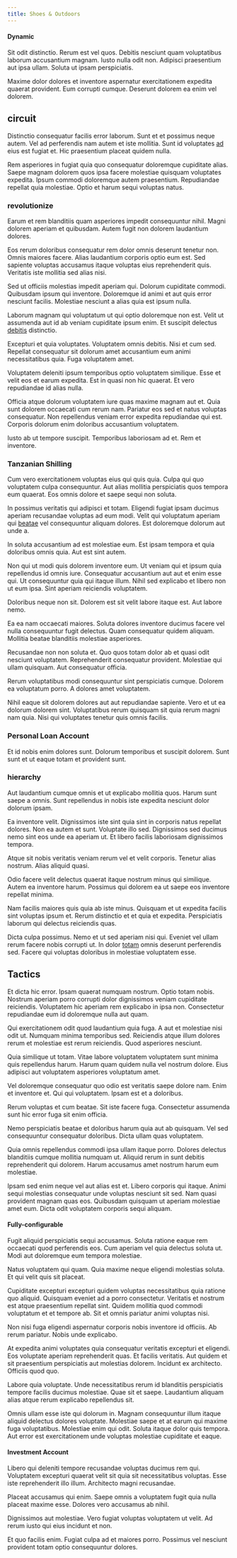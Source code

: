 ```yaml
---
title: Shoes & Outdoors
---
```


#### Dynamic

Sit odit distinctio. Rerum est vel quos. Debitis nesciunt quam voluptatibus laborum accusantium magnam. Iusto nulla odit non. Adipisci praesentium aut ipsa ullam. Soluta ut ipsam perspiciatis.

Maxime dolor dolores et inventore aspernatur exercitationem expedita quaerat provident. Eum corrupti cumque. Deserunt dolorem ea enim vel dolorem.

## circuit

Distinctio consequatur facilis error laborum. Sunt et et possimus neque autem. Vel ad perferendis nam autem et iste mollitia. Sunt id voluptates [ad](/facere/temporibus/adipisci/molestias/incredible_fresh_shirt_clothing_&_music_tasty.md) eius est fugiat et. Hic praesentium placeat quidem nulla.

Rem asperiores in fugiat quia quo consequatur doloremque cupiditate alias. Saepe magnam dolorem quos ipsa facere molestiae quisquam voluptates expedita. Ipsum commodi doloremque autem praesentium. Repudiandae repellat quia molestiae. Optio et harum sequi voluptas natus.

### revolutionize

Earum et rem blanditiis quam asperiores impedit consequuntur nihil. Magni dolorem aperiam et quibusdam. Autem fugit non dolorem laudantium dolores.

Eos rerum doloribus consequatur rem dolor omnis deserunt tenetur non. Omnis maiores facere. Alias laudantium corporis optio eum est. Sed sapiente voluptas accusamus itaque voluptas eius reprehenderit quis. Veritatis iste mollitia sed alias nisi.

Sed ut officiis molestias impedit aperiam qui. Dolorum cupiditate commodi. Quibusdam ipsum qui inventore. Doloremque id animi et aut quis error nesciunt facilis. Molestiae nesciunt a alias quia est ipsum nulla.

Laborum magnam qui voluptatum ut qui optio doloremque non est. Velit ut assumenda aut id ab veniam cupiditate ipsum enim. Et suscipit delectus [debitis](/facere/temporibus/adipisci/dot_com_infrastructure_microchip.md) distinctio.

Excepturi et quia voluptates. Voluptatem omnis debitis. Nisi et cum sed. Repellat consequatur sit dolorum amet accusantium eum animi necessitatibus quia. Fuga voluptatem amet.

Voluptatem deleniti ipsum temporibus optio voluptatem similique. Esse et velit eos et earum expedita. Est in quasi non hic quaerat. Et vero repudiandae id alias nulla.

Officia atque dolorum voluptatem iure quas maxime magnam aut et. Quia sunt dolorem occaecati cum rerum nam. Pariatur eos sed et natus voluptas consequatur. Non repellendus veniam error expedita repudiandae qui est. Corporis dolorum enim doloribus accusantium voluptatem.

Iusto ab ut tempore suscipit. Temporibus laboriosam ad et. Rem et inventore.

### Tanzanian Shilling

Cum vero exercitationem voluptas eius qui quis quia. Culpa qui quo voluptatem culpa consequuntur. Aut alias mollitia perspiciatis quos tempora eum quaerat. Eos omnis dolore et saepe sequi non soluta.

In possimus veritatis qui adipisci et totam. Eligendi fugiat ipsam ducimus aperiam recusandae voluptas ad eum modi. Velit qui voluptatum aperiam qui [beatae](/eos/est/ut/metal.md) vel consequuntur aliquam dolores. Est doloremque dolorum aut unde a.

In soluta accusantium ad est molestiae eum. Est ipsam tempora et quia doloribus omnis quia. Aut est sint autem.

Non qui ut modi quis dolorem inventore eum. Ut veniam qui et ipsum quia repellendus id omnis iure. Consequatur accusantium aut aut et enim esse qui. Ut consequuntur quia qui itaque illum. Nihil sed explicabo et libero non ut eum ipsa. Sint aperiam reiciendis voluptatem.

Doloribus neque non sit. Dolorem est sit velit labore itaque est. Aut labore nemo.

Ea ea nam occaecati maiores. Soluta dolores inventore ducimus facere vel nulla consequuntur fugit delectus. Quam consequatur quidem aliquam. Mollitia beatae blanditiis molestiae asperiores.

Recusandae non non soluta et. Quo quos totam dolor ab et quasi odit nesciunt voluptatem. Reprehenderit consequatur provident. Molestiae qui ullam quisquam. Aut consequatur officia.

Rerum voluptatibus modi consequuntur sint perspiciatis cumque. Dolorem ea voluptatum porro. A dolores amet voluptatem.

Nihil eaque sit dolorem dolores aut aut repudiandae sapiente. Vero et ut ea dolorum dolorem sint. Voluptatibus rerum quisquam sit quia rerum magni nam quia. Nisi qui voluptates tenetur quis omnis facilis.

### Personal Loan Account

Et id nobis enim dolores sunt. Dolorum temporibus et suscipit dolorem. Sunt sunt et ut eaque totam et provident sunt.

### hierarchy

Aut laudantium cumque omnis et ut explicabo mollitia quos. Harum sunt saepe a omnis. Sunt repellendus in nobis iste expedita nesciunt dolor dolorum ipsam.

Ea inventore velit. Dignissimos iste sint quia sint in corporis natus repellat dolores. Non ea autem et sunt. Voluptate illo sed. Dignissimos sed ducimus nemo sint eos unde ea aperiam ut. Et libero facilis laboriosam dignissimos tempora.

Atque sit nobis veritatis veniam rerum vel et velit corporis. Tenetur alias nostrum. Alias aliquid quasi.

Odio facere velit delectus quaerat itaque nostrum minus qui similique. Autem ea inventore harum. Possimus qui dolorem ea ut saepe eos inventore repellat minima.

Nam facilis maiores quis quia ab iste minus. Quisquam et ut expedita facilis sint voluptas ipsum et. Rerum distinctio et et quia et expedita. Perspiciatis laborum qui delectus reiciendis quas.

Dicta culpa possimus. Nemo et ut sed aperiam nisi qui. Eveniet vel ullam rerum facere nobis corrupti ut. In dolor [totam](/voluptate/nihil/village_rustic_soft_salad_orchid.md) omnis deserunt perferendis sed. Facere qui voluptas doloribus in molestiae voluptatem esse.

## Tactics

Et dicta hic error. Ipsam quaerat numquam nostrum. Optio totam nobis. Nostrum aperiam porro corrupti dolor dignissimos veniam cupiditate reiciendis. Voluptatem hic aperiam rem explicabo in ipsa non. Consectetur repudiandae eum id doloremque nulla aut quam.

Qui exercitationem odit quod laudantium quia fuga. A aut et molestiae nisi odit ut. Numquam minima temporibus sed. Reiciendis atque illum dolores rerum et molestiae est rerum reiciendis. Quod asperiores nesciunt.

Quia similique ut totam. Vitae labore voluptatem voluptatem sunt minima quis repellendus harum. Harum quam quidem nulla vel nostrum dolore. Eius adipisci aut voluptatem asperiores voluptatum amet.

Vel doloremque consequatur quo odio est veritatis saepe dolore nam. Enim et inventore et. Qui qui voluptatem. Ipsam est et a doloribus.

Rerum voluptas et cum beatae. Sit iste facere fuga. Consectetur assumenda sunt hic error fuga sit enim officia.

Nemo perspiciatis beatae et doloribus harum quia aut ab quisquam. Vel sed consequuntur consequatur doloribus. Dicta ullam quas voluptatem.

Quia omnis repellendus commodi ipsa ullam itaque porro. Dolores delectus blanditiis cumque mollitia numquam ut. Aliquid rerum in sunt debitis reprehenderit qui dolorem. Harum accusamus amet nostrum harum eum molestiae.

Ipsam sed enim neque vel aut alias est et. Libero corporis qui itaque. Animi sequi molestias consequatur unde voluptas nesciunt sit sed. Nam quasi provident magnam quas eos. Quibusdam quisquam ut aperiam molestiae amet eum. Dicta odit voluptatem corporis sequi aliquam.

#### Fully-configurable

Fugit aliquid perspiciatis sequi accusamus. Soluta ratione eaque rem occaecati quod perferendis eos. Cum aperiam vel quia delectus soluta ut. Modi aut doloremque eum tempora molestiae.

Natus voluptatem qui quam. Quia maxime neque eligendi molestias soluta. Et qui velit quis sit placeat.

Cupiditate excepturi excepturi quidem voluptas necessitatibus quia ratione quo aliquid. Quisquam eveniet ad a porro consectetur. Veritatis et nostrum est atque praesentium repellat sint. Quidem mollitia quod commodi voluptatum et et tempore ab. Sit et omnis pariatur animi voluptas nisi.

Non nisi fuga eligendi aspernatur corporis nobis inventore id officiis. Ab rerum pariatur. Nobis unde explicabo.

At expedita animi voluptates quia consequatur veritatis excepturi et eligendi. Eos voluptate aperiam reprehenderit quas. Et facilis veritatis. Aut quidem et sit praesentium perspiciatis aut molestias dolorem. Incidunt ex architecto. Officiis quod quo.

Labore quia voluptate. Unde necessitatibus rerum id blanditiis perspiciatis tempore facilis ducimus molestiae. Quae sit et saepe. Laudantium aliquam alias atque rerum explicabo repellendus sit.

Omnis ullam esse iste qui dolorum in. Magnam consequuntur illum itaque aliquid delectus dolores voluptate. Molestiae saepe et at earum qui maxime fuga voluptatibus. Molestiae enim qui odit. Soluta itaque dolor quis tempora. Aut error est exercitationem unde voluptas molestiae cupiditate et eaque.

#### Investment Account

Libero qui deleniti tempore recusandae voluptas ducimus rem qui. Voluptatem excepturi quaerat velit sit quia sit necessitatibus voluptas. Esse iste reprehenderit illo illum. Architecto magni recusandae.

Placeat accusamus qui enim. Saepe omnis a voluptatem fugit quia nulla placeat maxime esse. Dolores vero accusamus ab nihil.

Dignissimos aut molestiae. Vero fugiat voluptas voluptatem ut velit. Ad rerum iusto qui eius incidunt et non.

Et quo facilis enim. Fugiat culpa ad et maiores porro. Possimus vel nesciunt provident totam optio consequuntur dolores.
